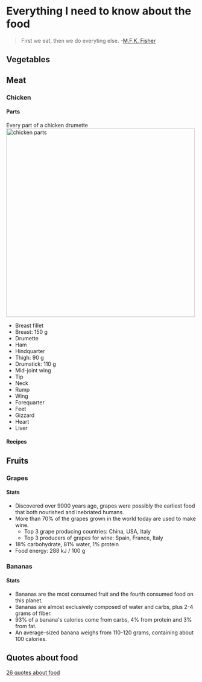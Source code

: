 # Everything I need to know about the food

> First we eat, then we do everyting else. -[M.F.K. Fisher](https://d.pr/9F4c4G)

## Vegetables

## Meat

### Chicken

#### Parts

Every part of a chicken drumette
<img src="https://cdn-std.droplr.net/files/acc_498334/odOXDt" alt="chicken parts" width=500>

- Breast fillet
- Breast: 150 g
- Drumette
- Ham
- Hindquarter
- Thigh: 90 g
- Drumstick: 110 g
- Mid-joint wing
- Tip
- Neck
- Rump
- Wing
- Forequarter
- Feet
- Gizzard
- Heart
- Liver

#### Recipes

## Fruits

### Grapes

#### Stats

- Discovered over 9000 years ago, grapes were possibly the earliest food that both nourished and inebriated humans.
- More than 70% of the grapes grown in the world today are used to make wine.
  - Top 3 grape producing countries: China, USA, Italy
  - Top 3 producers of grapes for wine: Spain, France, Italy
- 18% carbohydrate, 81% water, 1% protein
- Food energy: 288 kJ / 100 g

### Bananas

#### Stats

- Bananas are the most consumed fruit and the fourth consumed food on this planet.
- Bananas are almost exclusively composed of water and carbs, plus 2-4 grams of fiber.
- 93% of a banana's calories come from carbs, 4% from protein and 3% from fat.
- An average-sized banana weighs from 110-120 grams, containing about 100 calories.

## Quotes about food

[26 quotes about food](https://www.huffpost.com/entry/food-quotes-famous-eating_n_2481583)
